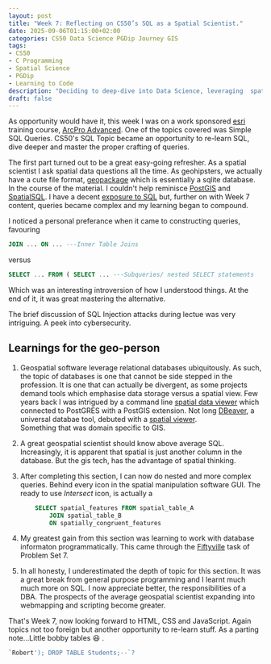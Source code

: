 ```yaml
---  
layout: post  
title: "Week 7: Reflecting on CS50’s SQL as a Spatial Scientist."  
date: 2025-09-06T01:15:00+02:00  
categories: CS50 Data Science PGDip Journey GIS  
tags:  
- CS50  
- C Programming  
- Spatial Science  
- PGDip  
- Learning to Code  
description: "Deciding to deep-dive into Data Science, leveraging  spatial data expertise and writing about the break."  
draft: false  
---  
```

  
As opportunity would have it, this week I was on a work sponsored  [esri](https://esri.com) training course, [ArcPro Advanced](https://www.esri-southafrica.com/wp-content/uploads/2021/08/ArcGIS-Pro-Advanced-Course-Outline.pdf). One of the topics covered was Simple SQL Queries. CS50's SQL Topic became an opportunity to re-learn SQL, dive deeper and master the proper crafting of queries.  
  
The first part turned out to be a great easy-going refresher. As a spatial scientist I ask spatial data questions all the time. As geohipsters, we actually have a cute file format, [geopackage](https://www.geopackage.org/) which is essentially a sqlite database. In the course of the material. I couldn't help reminisce [PostGIS]([https://postgis.net/](https://postgis.net/)) and [SpatialSQL]([https://postgis.net/workshops/postgis-intro/geometries.html](https://postgis.net/workshops/postgis-intro/geometries.html)). I have a decent [exposure to SQL]([https://erickndava.blog/hands-on/2019/07/25/a-data-science-doodle-3-the-data-spatial-part-2/](https://erickndava.blog/hands-on/2019/07/25/a-data-science-doodle-3-the-data-spatial-part-2/)) but, further on with Week 7 content, queries became complex and my learning began to compound.  
  
I noticed a personal preferance when it came to constructing queries, favouring  
```sql  
JOIN ... ON ... ---Inner Table Joins  
```  
versus  
~~~sql  
SELECT ... FROM ( SELECT ... ---Subqueries/ nested SELECT statements  
~~~  
Which was an interesting introversion of how I understood things. At the end of it, it was great mastering the alternative.  
  
The brief discussion of SQL Injection attacks during lectue was very intriguing. A peek into cybersecurity.  
  
## Learnings for the geo-person  
  
1. Geospatial software leverage relational databases ubiquitously. As such, the topic of databases is one that cannot be side stepped in the profession. It is one that can actually be divergent, as some projects demand tools which emphasise data storage versus a spatial view. Few years back I was intrigued by a command line [spatial data viewer]([https://github.com/robe2/node_postgis_express](https://github.com/robe2/node_postgis_express)) which connected to PostGRES with a PostGIS extension. Not long [DBeaver]([https://dbeaver.io/](https://dbeaver.io/)), a universal databae tool, debuted with a [spatial viewer]([https://erickndava.blog/2019/05/07/button-pushing-gis-analyst-not/](https://erickndava.blog/2019/05/07/button-pushing-gis-analyst-not/)).  
Something that was domain specific to GIS.  
  
2. A great geospatial scientist should know above average SQL. Increasingly, it is apparent that spatial is just another column in the database. But the gis tech, has the advantage of spatial thinking.  
  
3. After completing this section, I can now do nested and more complex queries. Behind every icon in the spatial manipulation software GUI. The ready to use _Intersect_ icon, is actually a  
  
	```sql  
		SELECT spatial_features FROM spatial_table_A  
			JOIN spatial_table_B  
			ON spatially_congruent_features
	```  
4. My greatest gain from this section was learning to work with database informaton programmatically. This came through the [Fiftyville]([https://cs50.harvard.edu/x/psets/7/fiftyville/](https://cs50.harvard.edu/x/psets/7/fiftyville/)) task of Problem Set 7.  
  
7. In all honesty, I underestimated the depth of topic for this section. It was a great break from general purpose programming and I learnt much much more on SQL. I now appreciate better, the responsibilities of a DBA. The prospects of the average geospatial scientist expanding into webmapping and scripting become greater.
  
That's Week 7, now looking forward to HTML, CSS and JavaScript. Again topics not too foreign but another opportunity to re-learn stuff. As a parting note...Little bobby tables  :laughing: .

```sql
`Robert'); DROP TABLE Students;--`?
```
